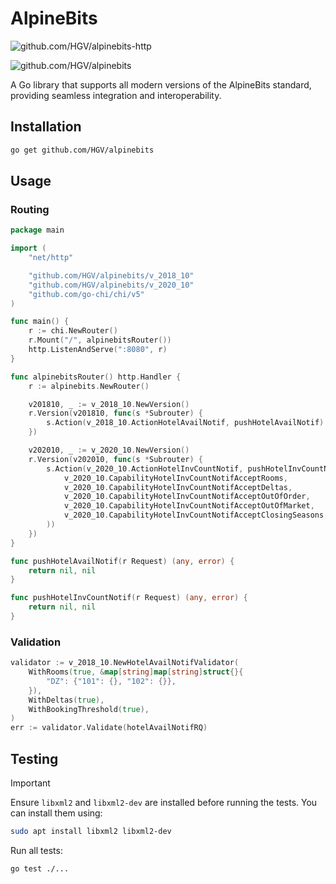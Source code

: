 # AlpineBits

![github.com/HGV/alpinebits-http](./docs/alpine_bits.png)

![github.com/HGV/alpinebits](https://github.com/HGV/alpinebits/workflows/test/badge.svg)

A Go library that supports all modern versions of the AlpineBits standard, providing seamless integration and interoperability.

## Installation

```sh
go get github.com/HGV/alpinebits
```

## Usage

### Routing

```go
package main

import (
    "net/http"

    "github.com/HGV/alpinebits/v_2018_10"
    "github.com/HGV/alpinebits/v_2020_10"
    "github.com/go-chi/chi/v5"
)

func main() {
    r := chi.NewRouter()
    r.Mount("/", alpinebitsRouter())
    http.ListenAndServe(":8080", r)
}

func alpinebitsRouter() http.Handler {
    r := alpinebits.NewRouter()

    v201810, _ := v_2018_10.NewVersion()
    r.Version(v201810, func(s *Subrouter) {
        s.Action(v_2018_10.ActionHotelAvailNotif, pushHotelAvailNotif)
    })

    v202010, _ := v_2020_10.NewVersion()
    r.Version(v202010, func(s *Subrouter) {
        s.Action(v_2020_10.ActionHotelInvCountNotif, pushHotelInvCountNotif, alpinebits.WithCapabilities(
            v_2020_10.CapabilityHotelInvCountNotifAcceptRooms,
            v_2020_10.CapabilityHotelInvCountNotifAcceptDeltas,
            v_2020_10.CapabilityHotelInvCountNotifAcceptOutOfOrder,
            v_2020_10.CapabilityHotelInvCountNotifAcceptOutOfMarket,
            v_2020_10.CapabilityHotelInvCountNotifAcceptClosingSeasons,
        ))
    })
}

func pushHotelAvailNotif(r Request) (any, error) {
    return nil, nil
}

func pushHotelInvCountNotif(r Request) (any, error) {
    return nil, nil
}
```

### Validation

```go
validator := v_2018_10.NewHotelAvailNotifValidator(
    WithRooms(true, &map[string]map[string]struct{}{
        "DZ": {"101": {}, "102": {}},
    }),
    WithDeltas(true),
    WithBookingThreshold(true),
)
err := validator.Validate(hotelAvailNotifRQ)
```

## Testing

> [!IMPORTANT]
> Ensure `libxml2` and `libxml2-dev` are installed before running the tests. You can install them using:

```sh
sudo apt install libxml2 libxml2-dev
```

Run all tests:

```sh
go test ./...
```
